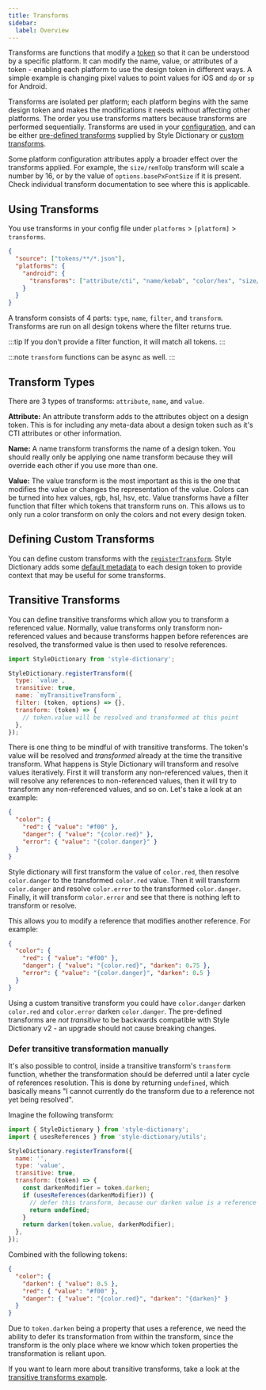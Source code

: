 ```yaml
---
title: Transforms
sidebar:
  label: Overview
---
```


Transforms are functions that modify a [token](/info/tokens) so that it can be understood by a specific platform. It can modify the name, value, or attributes of a token - enabling each platform to use the design token in different ways. A simple example is changing pixel values to point values for iOS and `dp` or `sp` for Android.

Transforms are isolated per platform; each platform begins with the same design token and makes the modifications it needs without affecting other platforms. The order you use transforms matters because transforms are performed sequentially. Transforms are used in your [configuration](/reference/config), and can be either [pre-defined transforms](/reference/hooks/transforms/predefined) supplied by Style Dictionary or [custom transforms](#defining-custom-transforms).

Some platform configuration attributes apply a broader effect over the transforms applied. For example, the `size/remToDp` transform will scale a number by 16, or by the value of `options.basePxFontSize` if it is present. Check individual transform documentation to see where this is applicable.

## Using Transforms

You use transforms in your config file under `platforms` > `[platform]` > `transforms`.

```json title="config.json"
{
  "source": ["tokens/**/*.json"],
  "platforms": {
    "android": {
      "transforms": ["attribute/cti", "name/kebab", "color/hex", "size/rem"]
    }
  }
}
```

A transform consists of 4 parts: `type`, `name`, `filter`, and `transform`. Transforms are run on all design tokens where the filter returns true.

:::tip
If you don't provide a filter function, it will match all tokens.
:::

:::note
`transform` functions can be async as well.
:::

## Transform Types

There are 3 types of transforms: `attribute`, `name`, and `value`.

**Attribute:** An attribute transform adds to the attributes object on a design token. This is for including any meta-data about a design token such as it's CTI attributes or other information.

**Name:** A name transform transforms the name of a design token. You should really only be applying one name transform because they will override each other if you use more than one.

**Value:** The value transform is the most important as this is the one that modifies the value or changes the representation of the value. Colors can be turned into hex values, rgb, hsl, hsv, etc. Value transforms have a filter function that filter which tokens that transform runs on. This allows us to only run a color transform on only the colors and not every design token.

## Defining Custom Transforms

You can define custom transforms with the [`registerTransform`](/reference/api#registertransform). Style Dictionary adds some [default metadata](/info/tokens#default-design-token-metadata) to each design token to provide context that may be useful for some transforms.

## Transitive Transforms

You can define transitive transforms which allow you to transform a referenced value. Normally, value transforms only transform non-referenced values and because transforms happen before references are resolved, the transformed value is then used to resolve references.

```javascript title="build-tokens.js"
import StyleDictionary from 'style-dictionary';

StyleDictionary.registerTransform({
  type: `value`,
  transitive: true,
  name: `myTransitiveTransform`,
  filter: (token, options) => {},
  transform: (token) => {
    // token.value will be resolved and transformed at this point
  },
});
```

There is one thing to be mindful of with transitive transforms. The token's value will be resolved and _transformed_ already at the time the transitive transform. What happens is Style Dictionary will transform and resolve values iteratively. First it will transform any non-referenced values, then it will resolve any references to non-referenced values, then it will try to transform any non-referenced values, and so on. Let's take a look at an example:

```json title="tokens.json"
{
  "color": {
    "red": { "value": "#f00" },
    "danger": { "value": "{color.red}" },
    "error": { "value": "{color.danger}" }
  }
}
```

Style dictionary will first transform the value of `color.red`, then resolve `color.danger` to the transformed `color.red` value. Then it will transform `color.danger` and resolve `color.error` to the transformed `color.danger`. Finally, it will transform `color.error` and see that there is nothing left to transform or resolve.

This allows you to modify a reference that modifies another reference. For example:

```json title="tokens.json"
{
  "color": {
    "red": { "value": "#f00" },
    "danger": { "value": "{color.red}", "darken": 0.75 },
    "error": { "value": "{color.danger}", "darken": 0.5 }
  }
}
```

Using a custom transitive transform you could have `color.danger` darken `color.red` and `color.error` darken `color.danger`. The pre-defined transforms are _not transitive_ to be backwards compatible with Style Dictionary v2 - an upgrade should not cause breaking changes.

### Defer transitive transformation manually

It's also possible to control, inside a transitive transform's `transform` function, whether the transformation should be deferred until a later cycle of references resolution.
This is done by returning `undefined`, which basically means "I cannot currently do the transform due to a reference not yet being resolved".

Imagine the following transform:

```js title="build-tokens.js"
import { StyleDictionary } from 'style-dictionary';
import { usesReferences } from 'style-dictionary/utils';

StyleDictionary.registerTransform({
  name: '',
  type: 'value',
  transitive: true,
  transform: (token) => {
    const darkenModifier = token.darken;
    if (usesReferences(darkenModifier)) {
      // defer this transform, because our darken value is a reference
      return undefined;
    }
    return darken(token.value, darkenModifier);
  },
});
```

Combined with the following tokens:

```json title="tokens.json"
{
  "color": {
    "darken": { "value": 0.5 },
    "red": { "value": "#f00" },
    "danger": { "value": "{color.red}", "darken": "{darken}" }
  }
}
```

Due to `token.darken` being a property that uses a reference, we need the ability to defer its transformation from within the transform,
since the transform is the only place where we know which token properties the transformation is reliant upon.

If you want to learn more about transitive transforms, take a look at the [transitive transforms example](https://github.com/amzn/style-dictionary/tree/main/examples/advanced/transitive-transforms).
